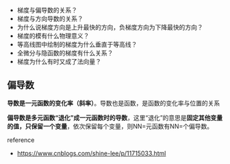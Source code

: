 - 梯度与偏导数的关系？
- 梯度与方向导数的关系？
- 为什么说梯度方向是上升最快的方向，负梯度方向为下降最快的方向？
- 梯度的模有什么物理意义？
- 等高线图中绘制的梯度为什么垂直于等高线？
- 全微分与隐函数的梯度有什么关系？
- 梯度为什么有时又成了法向量？





## 偏导数

**导数是一元函数的变化率（斜率）**。导数也是函数，是函数的变化率与位置的关系



**偏导数是多元函数“退化”成一元函数时的导数**，这里“退化”的意思是**固定其他变量的值，只保留一个变量**，依次保留每个变量，则NN=元函数有NN=个偏导数。





reference

* https://www.cnblogs.com/shine-lee/p/11715033.html

